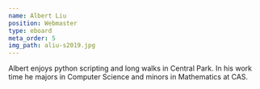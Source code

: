 ```yaml
---
name: Albert Liu
position: Webmaster
type: eboard
meta_order: 5
img_path: aliu-s2019.jpg
---
```

Albert enjoys python scripting and long walks in Central Park. In his work time he
majors in Computer Science and minors in Mathematics at CAS.
